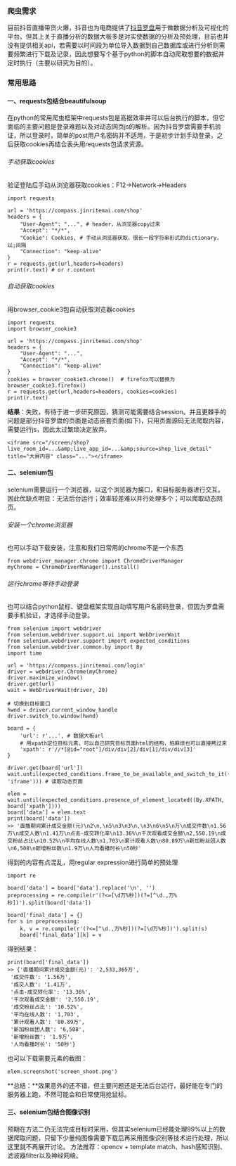### 爬虫需求
目前抖音直播带货火爆，抖音也为电商提供了[抖音罗盘](https://compass.jinritemai.com/login)用于做数据分析及可视化的平台。但其上关于直播分析的数据大板多是对实使数据的分析及预处理，目前也并没有提供相关api，若需要以时间段为单位导入数据到自己数据库或进行分析则需要频繁进行下载及记录，因此想要写个基于python的脚本自动爬取想要的数据并定时执行（主要以研究为目的）。

### 常用思路
#### 一、requests包结合beautifulsoup
在python的常用爬虫框架中requests包是高据效率并可以后台执行的脚本，但它面临的主要问题是登录难题以及对动态网页js的解析。因为抖音罗盘需要手机验证，所以登录时，简单的post用户名密码并不适用，于是初步计划手动登录，之后获取cookies再结合表头用requests包请求资源。
###### 手动获取cookies
验证登陆后手动从浏览器获取cookies：F12->Network->Headers
```
import requests

url = 'https://compass.jinritemai.com/shop'
headers = {
    "User-Agent": "...", # header，从浏览器copy过来
    "Accept": "*/*",
    "Cookie": Cookies, # 手动从浏览器获取，很长一段字符串形式的dictionary，以;间隔
    "Connection": "keep-alive"
}
r = requests.get(url,headers=headers)
print(r.text) # or r.content
```
###### 自动获取cookies
用browser_cookie3包自动获取浏览器cookies
```
import requests
import browser_cookie3

url = 'https://compass.jinritemai.com/shop'
headers = {
    "User-Agent": "...",
    "Accept": "*/*",
    "Connection": "keep-alive"
}
cookies = browser_cookie3.chrome()  # firefox可以替换为browser_cookie3.firefox()
r = requests.get(url,headers=headers, cookies=cookies)
print(r.text)
```
**结果**：失败，有待于进一步研究原因，猜测可能需要结合session。并且更棘手的问题是部分抖音罗盘的页面是动态嵌套页面(如下)，只用页面源码无法爬取内容，需要运行js，因此太过繁琐决定放弃。
```
<iframe src="/screen/shop?live_room_id=...&amp;live_app_id=...&amp;source=shop_live_detail" title="大屏内容" class="..."></iframe>
```

#### 二、selenium包
selenium需要运行一个浏览器，以这个浏览器为接口，和目标服务器进行交互。因此优缺点明显：无法后台运行；效率较差难以并行处理多个；可以爬取动态网页。
###### 安装一个chrome浏览器
也可以手动下载安装，注意和我们日常用的chrome不是一个东西
```
from webdriver_manager.chrome import ChromeDriverManager
myChrome = ChromeDriverManager().install()
```
###### 运行chrome等待手动登录
也可以结合python鼠标、键盘框架实现自动填写用户名密码登录，但因为罗盘需要手机验证，才选择手动登录。
```
from selenium import webdriver
from selenium.webdriver.support.ui import WebDriverWait
from selenium.webdriver.support import expected_conditions
from selenium.webdriver.common.by import By
import time

url = 'https://compass.jinritemai.com/login'
driver = webdriver.Chrome(myChrome)
driver.maximize_window()
driver.get(url)
wait = WebDriverWait(driver, 20)

# 切换到目标窗口
hwnd = driver.current_window_handle
driver.switch_to.window(hwnd)

board = {
    'url': r'...', # 数据大板url
    # 用xpath定位目标元素，可以自己研究目标页面html的结构，怕麻烦也可以直接拷过来
    'xpath': r'//*[@id="root"]/div/div[2]/div[1]/div/div[3]'
}

driver.get(board['url'])
wait.until(expected_conditions.frame_to_be_available_and_switch_to_it((By.CSS_SELECTOR, 'iframe'))) # 读取动态页面

elem = wait.until(expected_conditions.presence_of_element_located((By.XPATH, board['xpath'])))
board['data'] = elem.text
print(board['data'])
>> '直播期间累计成交金额(元)\n2\n,\n5\n3\n3\n,\n3\n6\n5\n万\n成交件数\n1.56万\n成交人数\n1.41万\n点击-成交转化率\n13.36%\n千次观看成交金额\n2,550.19\n成交粉丝占比\n10.52%\n平均在线人数\n1,703\n累计观看人数\n80.89万\n新加粉丝团人数\n6,508\n新增粉丝数\n1.9万\n人均看播时长\n50秒'
```
得到的内容有点混乱，用regular expression进行简单的预处理
```
import re

board['data'] = board['data'].replace('\n', '')
preprocessing = re.compile(r'(?<=[\d万%秒])(?=[^\d.,万%秒])').split(board['data'])

board['final_data'] = {}
for s in preprocessing:
    k, v = re.compile(r'(?<=[^\d.,万%秒])(?=[\d万%秒])').split(s)
    board['final_data'][k] = v
```
得到结果：
```
print(board['final_data'])
>> {'直播期间累计成交金额(元)': '2,533,365万',
 '成交件数': '1.56万',
 '成交人数': '1.41万',
 '点击-成交转化率': '13.36%',
 '千次观看成交金额': '2,550.19',
 '成交粉丝占比': '10.52%',
 '平均在线人数': '1,703',
 '累计观看人数': '80.89万',
 '新加粉丝团人数': '6,508',
 '新增粉丝数': '1.9万',
 '人均看播时长': '50秒'}
```
也可以下载需要元素的截图：
```
elem.screenshot('screen_shoot.png')
```
**总结：**效果意外的还不错，但主要问题还是无法后台运行，最好能在专门的服务器上跑，不然可能会和日常使用抢鼠标。
#### 三、selenium包结合图像识别
预期在方法二仍无法完成目标时采用，但其实selenium已经能处理99%以上的数据爬取问题，只留下少量纯图像需要下载后再采用图像识别等技术进行处理，所以这里就不再展开讨论。
方法推荐：opencv + template match、hash感知识别、滤波器filter以及神经网络。
